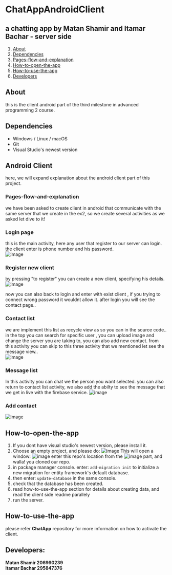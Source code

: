 # ChatAppAndroidClient
## a chatting app by Matan Shamir and Itamar Bachar - server side
1. [About](#About)
2. [Dependencies](#dependencies)  
3. [Pages-flow-and-explanation](#Pages-flow-and-explanation)
4. [How-to-open-the-app](#How-to-open-the-app)
5. [How-to-use-the-app](#How-to-use-the-app)
6. [Developers](#Developers)


## About
this is the client android part of the third milestone in advanced programming 2 course.

## Dependencies
* Windows / Linux / macOS
* Git
* Visual Studio's newest version
## Android Client
here, we will expand explanation about the android client part of this project.
### Pages-flow-and-explanation 
we have been asked to create client in android that communicate with the same server that we create in the ex2,
so we create several activities as we asked let dive to it!

### Login page
this is the main activity, here any user that register to our server can login.
the client enter is phone number and his password.
<br />
![image](https://user-images.githubusercontent.com/84122241/174067442-b0f55067-d755-4e34-8414-f036133346b0.png)

### Register new client
by pressing "to register" you can create a new client, specifying his details.
<br />
![image](https://user-images.githubusercontent.com/84122241/174067709-f03ef097-58e9-4678-9291-48b887405d30.png)
<br />

now you can also back to login and enter with exist client , if you trying to connect wrong password it wouldnt allow it.
after login you will see the contact page..

### Contact list
we are implement this list as recycle view as so you can in the source code..
in the top you can search for specific user , you can upload image and change the server you are taking to, you can also add new contact. 
from this activity you can skip to this three activity that we mentioned let see the message view..
<br />
![image](https://user-images.githubusercontent.com/84122241/174068333-b501eba6-812b-479a-ae06-1f40800639fe.png)
<br />

### Message list 
In this activity you can chat we the person you want selected.
you can also return to contact list activity, we also add the abilty to see the message that we get in live with the firebase service.
![image](https://user-images.githubusercontent.com/84122241/174073143-70c8174d-4a77-4b94-a8a5-8f18aeb37c6a.png)

### Add contact

![image](https://user-images.githubusercontent.com/84122241/174075353-5b7cc4dc-fade-4867-8634-1c0678e799fa.png)

## How-to-open-the-app

1. If you dont have visual studio's newest version, please install it.
2. Choose an empty project, and please do:
  ![image](https://user-images.githubusercontent.com/74719554/170250838-2316fed6-fa43-44ef-8953-2a6fa751ba92.png)
   This will open a window:
   ![image](https://user-images.githubusercontent.com/74719554/170250972-b5c02025-8ade-478d-84e7-d477229f7059.png)
enter this repo's location from the ![image](https://user-images.githubusercontent.com/74719554/170251059-59ce3781-092e-4e43-8c58-cb6c3e9df193.png)
part, and walla! you cloned our repo.
3. in package manager console. enter: 
   ``` add-migration init ``` to initialize a new migration for entity framework's default database.
4. then enter:
   ``` update-database ``` in the same console.
5. check that the database has been created.
6. read how-to-use-the-app section for details about creating data, and read the client side readme parallely
7. run the server.

## How-to-use-the-app
please refer **ChatApp** repository for more information on how to activate the client.

## Developers:
**Matan Shamir 206960239** <br />
**Itamar Bachar 295847376**
